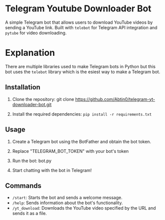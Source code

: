 # Telegram Youtube Downloader Bot

A simple Telegram bot that allows users to download YouTube videos by sending a YouTube link. Built with `telebot` for Telegram API integration and `pytube` for video downloading.

# Explanation

There are multiple libraries used to make Telegram bots in Python but this bot uses the `telebot` library which is the esiest way to make a Telegram bot.

## Installation

1. Clone the repository:
git clone https://github.com/Abtin0/telegram-yt-downloader-bot.git


2. Install the required dependencies:
`pip install -r requirements.txt`


## Usage

1. Create a Telegram bot using the BotFather and obtain the bot token.


2. Replace "TELEGRAM_BOT_TOKEN" with your bot's token


3. Run the bot:
bot.py


4. Start chatting with the bot in Telegram!

## Commands

- `/start`: Starts the bot and sends a welcome message.
- `/help`: Sends information about the bot's functionality.
- `/yt_download`: Downloads the YouTube video specified by the URL and sends it as a file.
